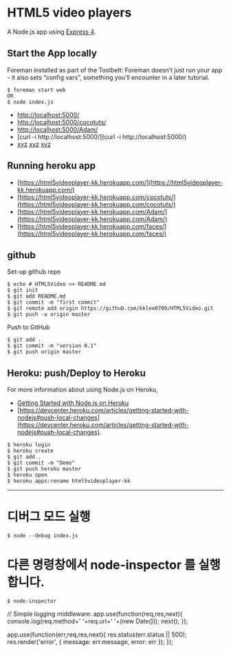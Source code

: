 # HTML5 video players

A Node.js app using [Express 4](http://expressjs.com/).

## Start the App locally
Foreman installed as part of the Toolbelt: Foreman doesn’t just run your app - it also sets “config vars”, something you’ll encounter in a later tutorial.
```
$ foreman start web
OR
$ node index.js
```

- [http://localhost:5000/](http://localhost:5000/)
- [http://localhost:5000/cocotuts/](http://localhost:5000/cocotuts/)
- [http://localhost:5000/Adam/](http://localhost:5000/Adam/)
- [curl -i http://localhost:5000/](curl -i http://localhost:5000/)
- [xyz](xyz)
[xyz](xyz)
[xyz](xyz)

## Running heroku app

- [https://html5videoplayer-kk.herokuapp.com/](https://html5videoplayer-kk.herokuapp.com/)
- [https://html5videoplayer-kk.herokuapp.com/cocotuts/](https://html5videoplayer-kk.herokuapp.com/cocotuts/)
- [https://html5videoplayer-kk.herokuapp.com/Adam/](https://html5videoplayer-kk.herokuapp.com/Adam/)
- [https://html5videoplayer-kk.herokuapp.com/faces/](https://html5videoplayer-kk.herokuapp.com/faces/)


## github
Set-up github repo
```
$ echo # HTML5Video >> README.md
$ git init
$ git add README.md
$ git commit -m "first commit"
$ git remote add origin https://github.com/kklee0709/HTML5Video.git
$ git push -u origin master
```
Push to GitHub
```
$ git add .
$ git commit -m "version 0.1"
$ git push origin master
```

## Heroku: push/Deploy to Heroku
For more information about using Node.js on Heroku,
- [Getting Started with Node.js on Heroku](https://devcenter.heroku.com/articles/getting-started-with-nodejs)
- [https://devcenter.heroku.com/articles/getting-started-with-nodejs#push-local-changes](https://devcenter.heroku.com/articles/getting-started-with-nodejs#push-local-changes).

```
$ heroku login
$ heroku create
$ git add .
$ git commit -m "Demo"
$ git push heroku master
$ heroku open
$ heroku apps:rename html5videoplayer-kk
```


----------------------------

# 디버그 모드 실행
```
$ node --debug index.js
```
# 다른 명령창에서 node-inspector 를 실행합니다.
```
$ node-inspector
```


//
Simple logging middleware:
app.use(function(req,res,next){
  console.log(req.method+' '+req.url+' '+(new Date()));
  next();
});

app.use(function(err,req,res,next){
  res.status(err.status || 500);
  res.render('error', {
    message: err.message,
    error: err
  });
});
